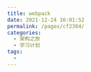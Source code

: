 ```yaml
---
title: webpack
date: 2021-12-24 16:01:52
permalink: /pages/cf2304/
categories:
  - 架构之旅
  - 学习计划
tags:
  - 
---
```

